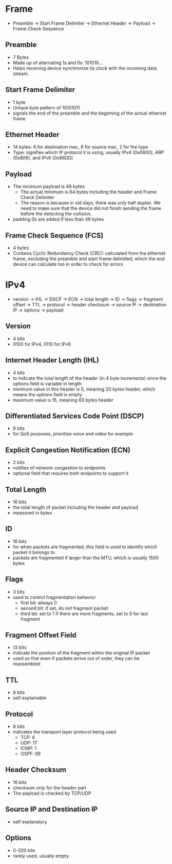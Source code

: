 # Frame
- Preamble -> Start Frame Delimiter -> Ethernet Header -> Payload -> Frame Check Sequence

## Preamble
- 7 Bytes
- Made up of alternating 1s and 0s: 101010...
- Helps receiving device synchronize its clock with the incoming data stream.

## Start Frame Delimiter
- 1 byte
- Unique byte pattern of 10101011
- signals the end of the preamble and the beginning of the actual ethernet frame

## Ethernet Header
- 14 bytes: 6 for destination mac, 6 for source mac, 2 for the type
- Type: signifies which IP protocol it is using, usually IPv4 (0x0800), ARP (0x806), and IPv6 (0x86DD)

## Payload
- The minimum payload is 46 bytes
	- The actual minimum is 64 bytes including the header and Frame Check Delimiter
	- The reason is because in old days, there was only half duplex. We need to make sure that the device did not finish sending the frame before the detecting the collision.
- padding 0s are added if less than 46 bytes

## Frame Check Sequence (FCS)
- 4 bytes
- Contains Cyclic Redundancy Check (CRC): calculated from the ethernet frame, excluding the preamble and start frame delimited, which the end device can calculate too in order to check for errors



# IPv4
- version -> IHL -> DSCP -> ECN -> total length -> ID -> flags -> fragment offset -> TTL -> protocol -> header checksum -> source IP -> destination IP -> options -> payload
## Version
- 4 bits
- 0100 for IPv4, 0110 for IPv6
## Internet Header Length (IHL)
- 4 bits
- to indicate the total length of the header (in 4 byte increments) since the options field is variable in length
- minimum value in this header is 5, meaning 20 bytes header, which means the options field is empty
- maximum value is 15, meaning 60 bytes header 
## Differentiated Services Code Point (DSCP)
- 6 bits
- for QoS purposes, prioritize voice and video for example
## Explicit Congestion Notification (ECN)
- 2 bits
- notifies of network congestion to endpoints
- optional field that requires both endpoints to support it
## Total Length
- 16 bits
- the total length of packet including the header and payload
- measured in bytes
## ID
- 16 bits
- for when packets are fragmented, this field is used to identify which packet it belongs to
- packets are fragmented if larger than the MTU, which is usually 1500 bytes
## Flags
- 3 bits
- used to control fragmentation behavior
	- first bit: always 0
	- second bit: if set, do not fragment packet
	- third bit: set to 1 if there are more fragments, set to 0 for last fragment
## Fragment Offset Field
- 13 bits
- indicate the position of the fragment within the original IP packet
- used so that even if packets arrive out of order, they can be reassembled
## TTL
- 8 bits
- self explainable
## Protocol
- 8 bits
- indicates the transport layer protocol being used
	- TCP: 6
	- UDP: 17
	- ICMP: 1
	- OSPF: 89
## Header Checksum
- 16 bits
- checksum only for the header part
- The payload is checked by TCP/UDP
## Source IP and Destination IP
- self explanatory
## Options
- 0-320 bits
- rarely used, usually empty
